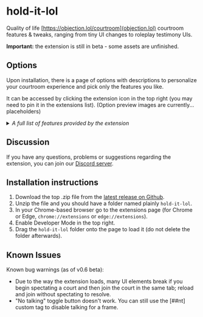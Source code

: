 # hold-it-lol
Quality of life [https://objection.lol/courtroom](objection.lol) courtroom features & tweaks, ranging from tiny UI changes to roleplay testimony UIs.

**Important:** the extension is still in beta - some assets are unfinished.

## Options

Upon installation, there is a page of options with descriptions to personalize your courtroom experience and pick only the features you like.

It can be accessed by clicking the extension icon in the top right (you may need to pin it in the extensions list). (Option preview images are currently... placeholders)

<details>
<summary><i>A full list of features provided by the extension</i></summary>
<blockquote>
<dl>
<dt>Auto-recording</dt>
<dd>Automatically start recording joined courtrooms.</dd>
<dt>Remember last character</dt>
<dd>The last character you used is selected by default in the next courtroom.</dd>
<dt>Clickable chat links</dt>
<dd>URLs in chat messages become clickable. You can <i>also</i> right click to quickly save sounds & music.</dd>
<dt>Auto-closing menus</dt>
<dd>Automatically close formatting menus after you've used them.</dd>
<dt>Open menus by hovering</dt>
<dd>Open formatting menus by hovering over them instead of clicking.</dd>
<dt>Sounds and music: Focused search</dt>
<dd>Simply press enter to choose the top sound in the search list.</dd>
<dt>Sounds and music: Quick inserting</dt>
<dd>Add sounds just by clicking on them in the list.</dd>
<dt>Quickly typing pauses</dt>
<dd>Type , again after a , (or other punctuation marks) to add delays.</dd>
<dt>Effect hotkeys</dt>
<dd>Quickly add the Flash and Shake tags by pressing CTRL + 1, CTRL + 2, or CTRL + 3.</dd>
<dt>Dual effect button</dt>
<dd>Insert both Flash and Shake at the same time.</dd>
<dt>Smart pre-animate</dt>
<dd>Disables your pose's pre-animation until you use a different pose.</dd>
<dt>Smart "to normal" poses</dt>
<dd>When switching to a new pose, automatically plays the previous pose's "to normal" when available.</dd>
<dt>Automatic re-mute</dt>
<dd>Automatically re-mutes a muted user if the rejoin.</dd>
<dt>Moderate from user list</dt>
<dd>Quickly mute, ban anyone or make them a moderator from the user list.</dd>
<dt>Mute only character</dt>
<dd>Someone's character is laggy or unpleasant? Hide just the character, while still seeing their messages.</dd>
<dt>Roleplay testimony</dt>
<dd>A helpful witness testimony player for roleplay.</dd>
<dt>Add evidence from table</dt>
<dd>Automatically add lots of evidence via a copy-pasted table from a document. (Works with tables where each evidence takes up a row)</dd>
<dt>"Now playing..." display</dt>
<dd>Shows the name given to the currently playing track.</dd>
<dt>Text-to-speech</dt>
<dd>Plays messages using wacky text-to-speech voices.</dd>
</dl>
</blockquote>
</details>

## Discussion

If you have any questions, problems or suggestions regarding the extension, you can join our [Discord server](https://discord.gg/wHRCvNrx6Q).

## Installation instructions

1. Download the top .zip file from the [latest release on Github](https://github.com/adamantii/hold-it-lol/releases/tag/v0.6-beta).
1. Unzip the file and you should have a folder named plainly `hold-it-lol`.
1. In your Chrome-based browser go to the extensions page (for Chrome or Edge, `chrome://extensions` or `edge://extensions`).
1. Enable Developer Mode in the top right.
1. Drag the `hold-it-lol` folder onto the page to load it (do not delete the folder afterwards).

## Known Issues

Known bug warnings (as of v0.6 beta):

- Due to the way the extension loads, many UI elements break if you begin spectating a court and then join the court in the same tab; reload and join without spectating to resolve.
- "No talking" toggle button doesn't work. You can still use the [##nt] custom tag to disable talking for a frame.
